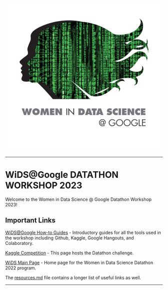 <img src="images/wids-matrix-stacked.jpg" alt="WiDS" width="600"/>

---

# WiDS@Google DATATHON WORKSHOP 2023

Welcome to the Women in Data Science @ Google Datathon Workshop 2023! 



## Important Links

[WiDS@Google How-to Guides](.) - Introductory guides for all the tools used in the workshop including Github, Kaggle, Google Hangouts, and Colaboratory.

[Kaggle Competition](.) - This page hosts the Datathon challenge.

[WiDS Main Page](https://www.widsconference.org/datathon.html) - Home page for the Women in Data Science Datathon 2022 program.

The [resources.md](.) file contains a longer list of useful links as well.


---
